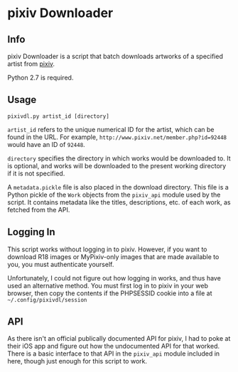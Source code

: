 pixiv Downloader
================

Info
----
pixiv Downloader is a script that batch downloads artworks of a specified artist
from [pixiv](http://www.pixiv.net/).

Python 2.7 is required.

Usage
-----
```pixivdl.py artist_id [directory]```

```artist_id``` refers to the unique numerical ID for the artist, which can be
found in the URL. For example, ```http://www.pixiv.net/member.php?id=92448``` would
have an ID of ```92448```.

```directory``` specifies the directory in which works would be downloaded to.
It is optional, and works will be downloaded to the present working directory
if it is not specified.

A ```metadata.pickle``` file is also placed in the download directory. This file
is a Python pickle of the ```Work``` objects from the ```pixiv_api``` module
used by the script. It contains metadata like the titles, descriptions, etc.
of each work, as fetched from the API.

Logging In
----------
This script works without logging in to pixiv. However, if you want to download
R18 images or MyPixiv-only images that are made available to you, you must
authenticate yourself.

Unfortunately, I could not figure out how logging in works, and thus have used
an alternative method. You must first log in to pixiv in your web browser, 
then copy the contents if the PHPSESSID cookie into a file at ```~/.config/pixivdl/session```

API
---
As there isn't an official publically documented API for pixiv, I had to poke at
their iOS app and figure out how the undocumented API for that worked. There is
a basic interface to that API in the ```pixiv_api``` module included in here,
though just enough for this script to work.